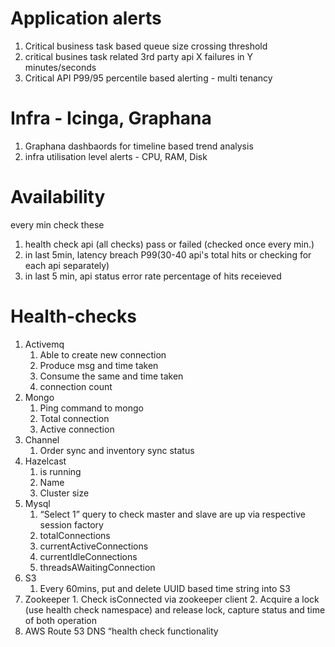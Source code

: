 # Application alerts
1. Critical business task based queue size crossing threshold
2. critical busines task related 3rd party api X failures in Y minutes/seconds
3. Critical API P99/95 percentile based alerting - multi tenancy 

# Infra - Icinga, Graphana
1. Graphana dashbaords for timeline based trend analysis
2. infra utilisation level alerts - CPU, RAM, Disk 

# Availability
every min check these
1. health check api (all checks) pass or failed (checked once every min.)
2. in last 5min, latency breach P99(30-40 api's total hits or checking for each api separately)
3. in last 5 min, api status error rate percentage of hits receieved

# Health-checks
1. Activemq
    1. Able to create new connection
    2. Produce msg and time taken
    3. Consume the same and time taken
    4. connection count
2. Mongo
    1. Ping command to mongo
    2. Total connection 
    3. Active connection
3. Channel
    1. Order sync and inventory sync status 
4. Hazelcast
    1. is running
    2. Name
    3. Cluster size
5. Mysql
    1. “Select 1” query to check master and slave are up via respective session factory 
    2. totalConnections
    3. currentActiveConnections
    4. currentIdleConnections
    5. threadsAWaitingConnection
6. S3
    1. Every 60mins, put and delete UUID based time string into S3
7. Zookeeper
        1. Check  isConnected via zookeeper client
        2. Acquire a lock (use health check namespace) and release lock, capture status and time of both operation
8. AWS Route 53 DNS “health check functionality 
